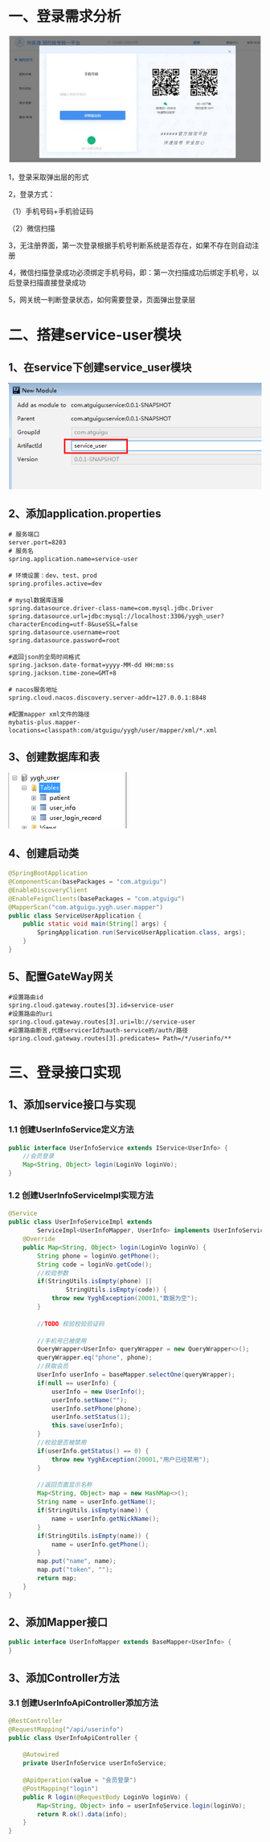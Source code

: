 # 一、登录需求分析

![](assets/8c956f06-439c-4f4b-b559-b1caefb8e0a1-20220306180919-dxyodoe.jpg)

1，登录采取弹出层的形式

2，登录方式：

（1）手机号码+手机验证码

（2）微信扫描

3，无注册界面，第一次登录根据手机号判断系统是否存在，如果不存在则自动注册

4，微信扫描登录成功必须绑定手机号码，即：第一次扫描成功后绑定手机号，以后登录扫描直接登录成功

5，网关统一判断登录状态，如何需要登录，页面弹出登录层

# 二、搭建service-user模块

## 1、在service下创建service_user模块

![](assets/49bc0592-ca58-4ff1-8c96-c18331a81e10-20220306180919-32n927r.png)

## 2、添加application.properties

```properties
# 服务端口
server.port=8203
# 服务名
spring.application.name=service-user

# 环境设置：dev、test、prod
spring.profiles.active=dev

# mysql数据库连接
spring.datasource.driver-class-name=com.mysql.jdbc.Driver
spring.datasource.url=jdbc:mysql://localhost:3306/yygh_user?characterEncoding=utf-8&useSSL=false
spring.datasource.username=root
spring.datasource.password=root

#返回json的全局时间格式
spring.jackson.date-format=yyyy-MM-dd HH:mm:ss
spring.jackson.time-zone=GMT+8

# nacos服务地址
spring.cloud.nacos.discovery.server-addr=127.0.0.1:8848

#配置mapper xml文件的路径
mybatis-plus.mapper-locations=classpath:com/atguigu/yygh/user/mapper/xml/*.xml
```

## 3、创建数据库和表

![](assets/9d62e71d-f865-4b45-a4db-3f9ffb20d2d7-20220306180919-kxnaxts.png)

## 4、创建启动类

```java
@SpringBootApplication
@ComponentScan(basePackages = "com.atguigu")
@EnableDiscoveryClient
@EnableFeignClients(basePackages = "com.atguigu")
@MapperScan("com.atguigu.yygh.user.mapper")
public class ServiceUserApplication {
    public static void main(String[] args) {
        SpringApplication.run(ServiceUserApplication.class, args);
    }
}
```

## 5、配置GateWay网关

```properties
#设置路由id
spring.cloud.gateway.routes[3].id=service-user
#设置路由的uri
spring.cloud.gateway.routes[3].uri=lb://service-user
#设置路由断言,代理servicerId为auth-service的/auth/路径
spring.cloud.gateway.routes[3].predicates= Path=/*/userinfo/**
```

# 三、登录接口实现

## 1、添加service接口与实现

### 1.1 创建UserInfoService定义方法

```java
public interface UserInfoService extends IService<UserInfo> {
    //会员登录
    Map<String, Object> login(LoginVo loginVo);
}
```

### 1.2 创建UserInfoServiceImpl实现方法

```java
@Service
public class UserInfoServiceImpl extends
        ServiceImpl<UserInfoMapper, UserInfo> implements UserInfoService {
    @Override
    public Map<String, Object> login(LoginVo loginVo) {
        String phone = loginVo.getPhone();
        String code = loginVo.getCode();
        //校验参数
        if(StringUtils.isEmpty(phone) ||
                StringUtils.isEmpty(code)) {
            throw new YyghException(20001,"数据为空");
        }

        //TODO 校验校验验证码

        //手机号已被使用
        QueryWrapper<UserInfo> queryWrapper = new QueryWrapper<>();
        queryWrapper.eq("phone", phone);
        //获取会员
        UserInfo userInfo = baseMapper.selectOne(queryWrapper);
        if(null == userInfo) {
            userInfo = new UserInfo();
            userInfo.setName("");
            userInfo.setPhone(phone);
            userInfo.setStatus(1);
            this.save(userInfo);
        }
        //校验是否被禁用
        if(userInfo.getStatus() == 0) {
            throw new YyghException(20001,"用户已经禁用");
        }

        //返回页面显示名称
        Map<String, Object> map = new HashMap<>();
        String name = userInfo.getName();
        if(StringUtils.isEmpty(name)) {
            name = userInfo.getNickName();
        }
        if(StringUtils.isEmpty(name)) {
            name = userInfo.getPhone();
        }
        map.put("name", name);
        map.put("token", "");
        return map;
    }
}
```

## 2、添加Mapper接口

```java
public interface UserInfoMapper extends BaseMapper<UserInfo> {
}
```

## 3、添加Controller方法

### 3.1 创建UserInfoApiController添加方法

```java
@RestController
@RequestMapping("/api/userinfo")
public class UserInfoApiController {

    @Autowired
    private UserInfoService userInfoService;

    @ApiOperation(value = "会员登录")
    @PostMapping("login")
    public R login(@RequestBody LoginVo loginVo) {
        Map<String, Object> info = userInfoService.login(loginVo);
        return R.ok().data(info);
    }
}
```
